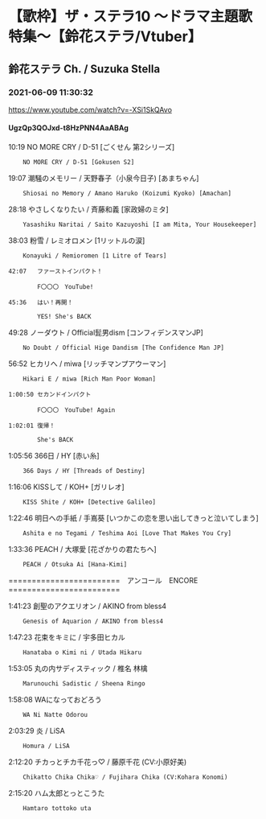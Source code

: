# 【歌枠】ザ・ステラ10 ～ドラマ主題歌 特集～【鈴花ステラ/Vtuber】
## 鈴花ステラ Ch. / Suzuka Stella
### 2021-06-09 11:30:32
https://www.youtube.com/watch?v=-XSi1SkQAvo
#### UgzQp3QOJxd-t8HzPNN4AaABAg
10:19	NO MORE CRY / D-51 [ごくせん 第2シリーズ]

		NO MORE CRY / D-51 [Gokusen S2]



19:07	潮騒のメモリー / 天野春子（小泉今日子) [あまちゃん]

		Shiosai no Memory / Amano Haruko (Koizumi Kyoko) [Amachan]



28:18	やさしくなりたい / 斉藤和義 [家政婦のミタ]

		Yasashiku Naritai / Saito Kazuyoshi [I am Mita, Your Housekeeper]



38:03	粉雪 / レミオロメン [1リットルの涙]

		Konayuki / Remioromen [1 Litre of Tears]

	42:07	ファーストインパクト！

			F〇〇〇　YouTube!

	45:36	はい！再開！

			YES! She's BACK



49:28	ノーダウト / Official髭男dism [コンフィデンスマンJP]

		No Doubt / Official Hige Dandism [The Confidence Man JP] 



56:52	ヒカリへ / miwa [リッチマンプアウーマン]

		Hikari E / miwa [Rich Man Poor Woman]

	1:00:50	セカンドインパクト

			F〇〇〇　YouTube! Again

	1:02:01	復帰！

			She's BACK



1:05:56	366日 / HY [赤い糸]

		366 Days / HY [Threads of Destiny]



1:16:06	KISSして / KOH+ [ガリレオ]

		KISS Shite / KOH+ [Detective Galileo]



1:22:46	明日への手紙 / 手嶌葵 [いつかこの恋を思い出してきっと泣いてしまう]

		Ashita e no Tegami / Teshima Aoi [Love That Makes You Cry]



1:33:36	PEACH / 大塚愛 [花ざかりの君たちへ]

		PEACH / Otsuka Ai [Hana-Kimi]



========================　アンコール　ENCORE　========================



1:41:23	創聖のアクエリオン / AKINO from bless4

		Genesis of Aquarion / AKINO from bless4



1:47:23	花束をキミに / 宇多田ヒカル

		Hanataba o Kimi ni / Utada Hikaru



1:53:05	丸の内サディスティック / 椎名 林檎

		Marunouchi Sadistic / Sheena Ringo



1:58:08	WAになっておどろう

		WA Ni Natte Odorou



2:03:29	炎 / LiSA

		Homura / LiSA



2:12:20	チカっとチカ千花っ♡ / 藤原千花 (CV:小原好美)

		Chikatto Chika Chika♡ / Fujihara Chika (CV:Kohara Konomi)



2:15:20	ハム太郎とっとこうた

		Hamtaro tottoko uta

